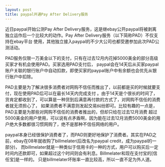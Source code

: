 ```yaml
---
layout: post
title: paypal开通Pay After Delivery服务
---
```


近日paypal开始公测Pay After Delivery服务，这是继ebay公开paypal将被剥离独立运作后一个比较大的动作。Pay After Delivery服务（以下简称PAD）不仅支持在ebay平台
使用，其他独立接入paypal的不少大公司也都受邀参加此次PAD公测活动。


PAD服务仅限一万美金以下的支付，只有在过去12月内花掉5000美金的部分高级买家才有机会使用PAD。买家选用PAD支付后，
paypal会在14天后从买家paypal账户关联的银行账户中自动扣款，即使买家的paypal账户中有余额也会优先从银行账户中扣除。


PAD主要是为了解决很多消费者对网购不信任而推出了，以前都是买的时候就要支付，现在使用PAD后可以在最长14天内完成支付
。由于14天是个很长的时间了，货肯定都收到了，可以算是一种货到后满意再付款的方式了，对网购不信任的消费者就无须担心了，
如果消费者不满意则发起交易纠纷即可。比较有趣的一点是，PAD主要是为那些对网购不信任的消费者推出的，但却只给在过去12月消费
超过5000美金的用户使用，可以说有点矛盾啊，因为能在过去12月消费5000美金的用户绝大多数都很习惯网购了，绝不是那种不信任网络的用户。


paypal本身已经很保护消费者了，而PAD则更好地保护了消费者。其实在PAD之前，ebay在08年就收购了billmelater(后改名为paypal credit，成为paypal的一部分)，
而billmelater就是一种类似于信用卡的一种的方式，用户可以购买后一定时间内还款即可，如果超过这个时间则会有利息。Billmelater和现在支付宝的[信任宝]是一样的。
只是billmelater坏账率一直比较高，所以一直不足为外人道。
